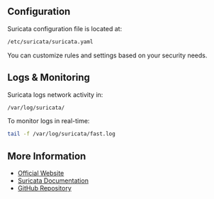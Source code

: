 
## Configuration
Suricata configuration file is located at:
```bash
/etc/suricata/suricata.yaml
```
You can customize rules and settings based on your security needs.

## Logs & Monitoring
Suricata logs network activity in:
```bash
/var/log/suricata/
```
To monitor logs in real-time:
```bash
tail -f /var/log/suricata/fast.log
```

## More Information
- [Official Website](https://suricata.io/)
- [Suricata Documentation](https://suricata.readthedocs.io/en/latest/)
- [GitHub Repository](https://github.com/OISF/suricata)
